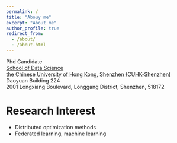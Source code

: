 ```yaml
---
permalink: /
title: "Abouy me"
excerpt: "About me"
author_profile: true
redirect_from: 
  - /about/
  - /about.html
---
```


Phd Candidate\
[School of Data Science](https://sds.cuhk.edu.cn)\
[the Chinese University of Hong Kong, Shenzhen (CUHK-Shenzhen)](https://www.cuhk.edu.cn/en)\
Daoyuan Building 224\
2001 Longxiang Boulevard, Longgang District, Shenzhen, 518172


Research Interest
===
+ Distributed optimization methods
+ Federated learning, machine learning
